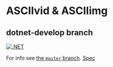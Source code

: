 # ASCIIvid & ASCIIimg

## dotnet-develop branch
[![.NET](https://github.com/cainy-a/ASCIIvid/actions/workflows/dotnet.yml/badge.svg)](https://github.com/cainy-a/ASCIIvid/actions/workflows/dotnet.yml)

For info see [the `master` branch](https://github.com/cainy-a/ASCIIvid/tree/master). [Spec](https://github.com/cainy-a/ASCIIvid/blob/master/spec.md)
